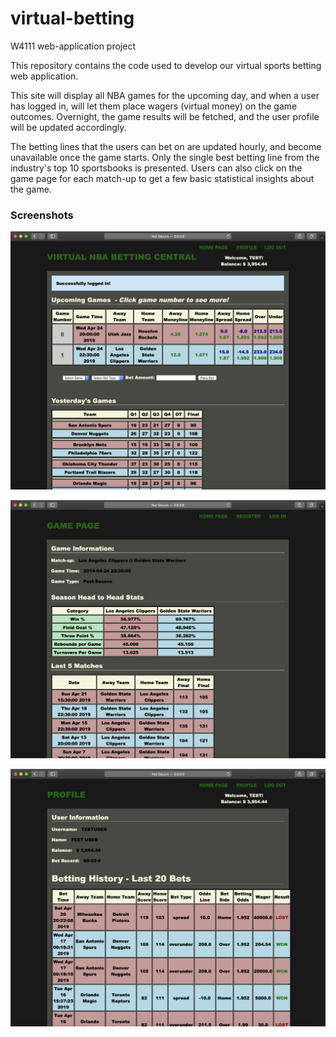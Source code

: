 # virtual-betting
W4111 web-application project

This repository contains the code used to develop our virtual sports betting web application. 

This site will display all NBA games for the upcoming day, and when a user has logged in, 
will let them place wagers (virtual money) on the game outcomes. Overnight, the game results
will be fetched, and the user profile will be updated accordingly. 

The betting lines that the users can bet on are updated hourly, and become unavailable once
the game starts. Only the single best betting line from the industry's top 10 sportsbooks is
presented. Users can also click on the game page for each match-up to get a few basic
statistical insights about the game. 

### Screenshots

![Alt text](Screenshots/Homepage.png?raw=true "Homepage")

![Alt text](Screenshots/Gamepage.png?raw=true "Gamepage")

![Alt text](Screenshots/Profile.png?raw=true "Profile")

